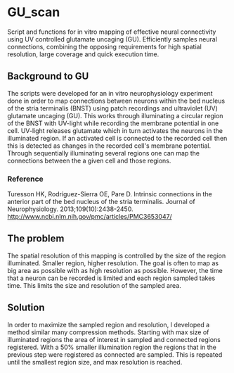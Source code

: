 # GU_scan
Script and functions for in vitro mapping of effective neural connectivity using UV controlled glutamate uncaging (GU).
Efficiently samples neural connections, combining the opposing requirements for high spatial resolution, large coverage and quick execution time.

## Background to GU
The scripts were developed for an in vitro neurophysiology experiment done in order to map connections between neurons within the bed nucleus of the stria terminalis (BNST) using patch recordings and ultraviolet (UV) glutamate uncaging (GU). This works through illuminating a circular region of the BNST with UV-light while recording the membrane potential in one cell. UV-light releases glutamate which in turn activates the neurons in the illuminated region. If an activated cell is connected to the recorded cell then this is detected as changes in the recorded cell's membrane potential. Through sequentially illuminating several regions one can map the connections between the a given cell and those regions. 

### Reference
Turesson HK, Rodríguez-Sierra OE, Pare D. Intrinsic connections in the anterior part of the bed nucleus of the stria terminalis. Journal of Neurophysiology. 2013;109(10):2438-2450.<br/>
http://www.ncbi.nlm.nih.gov/pmc/articles/PMC3653047/

## The problem
The spatial resolution of this mapping is controlled by the size of the region illuminated. Smaller region, higher resolution. The goal is often to map as big area as possible with as high resolution as possible. However, the time that a neuron can be recorded is limited and each region sampled takes time. This limits the size and resolution of the sampled area.

## Solution
In order to maximize the sampled region and resolution, I developed a method similar many compression methods. Starting with max size of illuminated regions the area of interest in sampled and connected regions registered. With a 50% smaller illumination region the regions that in the previous step were registered as connected are sampled. This is repeated until the smallest region size, and max resolution is reached.
